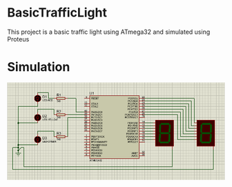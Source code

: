 # BasicTrafficLight
This project is a basic traffic light using ATmega32 and simulated using Proteus


#  Simulation

![My Image](.simulation/sim.png)
